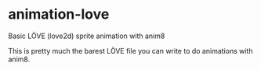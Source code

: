 # animation-love
Basic LÖVE (love2d) sprite animation with anim8

This is pretty much the barest LÖVE file you can write to do animations with anim8.
